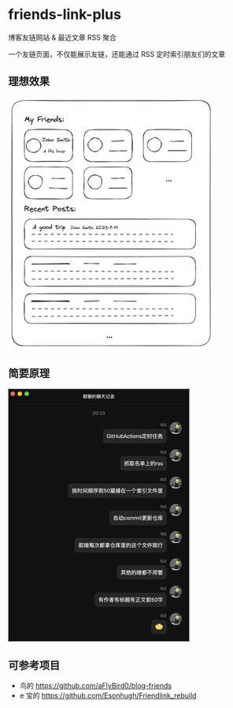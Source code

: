 # friends-link-plus

博客友链网站 & 最近文章 RSS 聚合

一个友链页面，不仅能展示友链，还能通过 RSS 定时索引朋友们的文章

## 理想效果

<img src="./images/demo.v1.png" alt="demo" style="zoom:50%;" />

## 简要原理

<img src="./images/logic.v1.png" alt="logic" style="zoom:50%;" />

## 可参考项目

- 鸟的 https://github.com/aFlyBird0/blog-friends
- e 宝的 https://github.com/Esonhugh/Friendlink_rebuild
